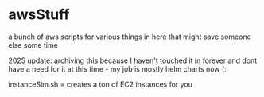 # awsStuff
a bunch of aws scripts for various things in here that might save someone else some time

2025 update: archiving this because I haven't touched it in forever and dont have a need for it at this time - my job is mostly helm charts now (: 

instanceSim.sh = creates a ton of EC2 instances for you
